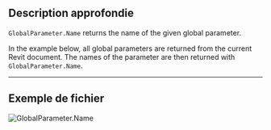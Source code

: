 ## Description approfondie
`GlobalParameter.Name` returns the name of the given global parameter.

In the example below, all global parameters are returned from the current Revit document. The names of the parameter are then returned with `GlobalParameter.Name`.
___
## Exemple de fichier

![GlobalParameter.Name](./Revit.Elements.GlobalParameter.Name_img.jpg)
